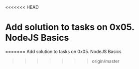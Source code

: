 <<<<<<< HEAD
# Add solution to tasks on 0x05. NodeJS Basics
=======
Add solution to tasks on 0x05. NodeJS Basics
>>>>>>> origin/master
